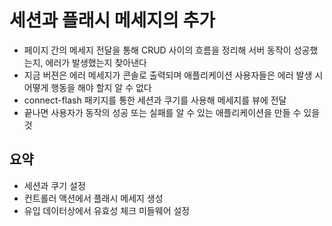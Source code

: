 # 세션과 플래시 메세지의 추가

- 페이지 간의 메세지 전달을 통해 CRUD 사이의 흐름을 정리해 서버 동작이 성공했는지, 에러가 발생했는지 찾아낸다
- 지금 버젼은 에러 메세지가 콘솔로 출력되며 애플리케이션 사용자들은 에러 발생 시 어떻게 행동을 해야 할지 알 수 없다
- connect-flash 패키지를 통한 세션과 쿠기를 사용해 메세지를 뷰에 전달
- 끝나면 사용자가 동작의 성공 또는 실패를 알 수 있는 애플리케이션을 만들 수 있을 것

## 요약

- 세션과 쿠기 설정
- 컨트롤러 액션에서 플래시 메세지 생성
- 유입 데이터상에서 유효성 체크 미들웨어 설정
